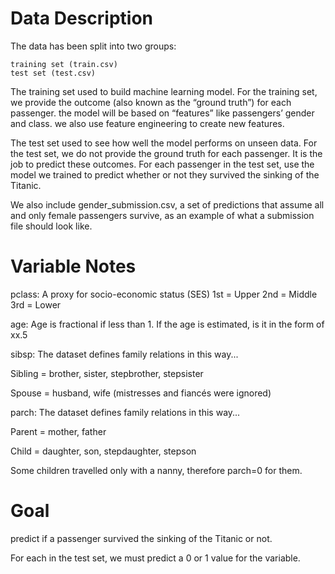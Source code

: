 # Data Description
   The data has been split into two groups:

    training set (train.csv)
    test set (test.csv)

The training set used to build machine learning model. For the training set, we provide the outcome (also known as the “ground truth”) for each passenger. the model will be based on “features” like passengers’ gender and class. we also use feature engineering to create new features.

The test set used to see how well the model performs on unseen data. For the test set, we do not provide the ground truth for each passenger. It is the job to predict these outcomes. For each passenger in the test set, use the model we trained to predict whether or not they survived the sinking of the Titanic.

We also include gender_submission.csv, a set of predictions that assume all and only female passengers survive, as an example of what a submission file should look like.

# Variable Notes

pclass: A proxy for socio-economic status (SES)
1st = Upper
2nd = Middle
3rd = Lower

age: Age is fractional if less than 1. If the age is estimated, is it in the form of xx.5

sibsp: The dataset defines family relations in this way...

Sibling = brother, sister, stepbrother, stepsister

Spouse = husband, wife (mistresses and fiancés were ignored)

parch: The dataset defines family relations in this way...

Parent = mother, father

Child = daughter, son, stepdaughter, stepson

Some children travelled only with a nanny, therefore parch=0 for them.

# Goal

predict if a passenger survived the sinking of the Titanic or not.

For each in the test set, we must predict a 0 or 1 value for the variable.
